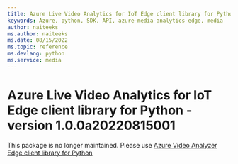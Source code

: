 ```yaml
---
title: Azure Live Video Analytics for IoT Edge client library for Python
keywords: Azure, python, SDK, API, azure-media-analytics-edge, media
author: naiteeks
ms.author: naiteeks
ms.date: 08/15/2022
ms.topic: reference
ms.devlang: python
ms.service: media
---
```

# Azure Live Video Analytics for IoT Edge client library for Python - version 1.0.0a20220815001 


This package is no longer maintained. Please use [Azure Video Analyzer Edge client library for Python](https://pypi.org/project/azure-media-videoanalyzer-edge)


